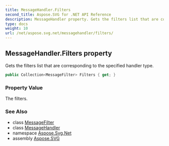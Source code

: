 ```yaml
---
title: MessageHandler.Filters
second_title: Aspose.SVG for .NET API Reference
description: MessageHandler property. Gets the filters list that are corresponding to the specified handler type
type: docs
weight: 10
url: /net/aspose.svg.net/messagehandler/filters/
---
```

## MessageHandler.Filters property

Gets the filters list that are corresponding to the specified handler type.

```csharp
public Collection<MessageFilter> Filters { get; }
```

### Property Value

The filters.

### See Also

* class [MessageFilter](../../messagefilter/)
* class [MessageHandler](../)
* namespace [Aspose.Svg.Net](../../../aspose.svg.net/)
* assembly [Aspose.SVG](../../../)

